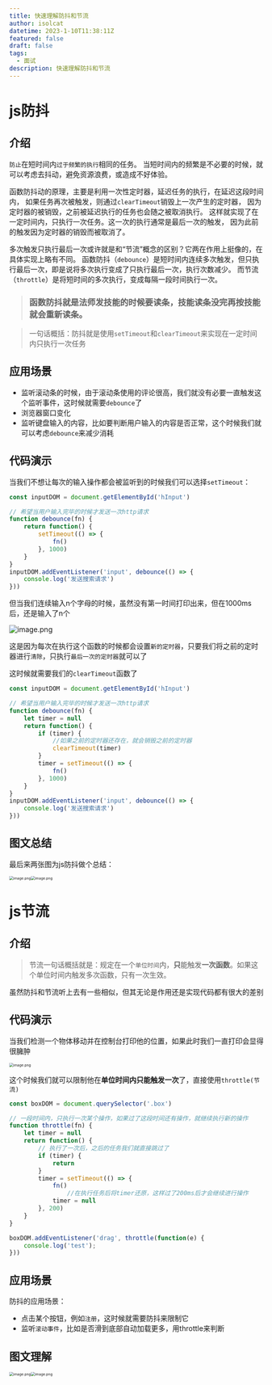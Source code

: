```yaml
---
title: 快速理解防抖和节流
author: isolcat
datetime: 2023-1-10T11:38:11Z
featured: false
draft: false
tags:
  - 面试
description: 快速理解防抖和节流
---
```

# js防抖

## 介绍

`防止`在短时间内`过于频繁的执行`相同的任务。 当短时间内的频繁是不必要的时候，就可以考虑去抖动，避免资源浪费，或造成不好体验。

函数防抖动的原理，主要是利用一次性定时器，延迟任务的执行，在延迟这段时间内， 如果任务再次被触发，则通过`clearTimeout`销毁上一次产生的定时器， 因为定时器的被销毁，之前被延迟执行的任务也会随之被取消执行。 这样就实现了在一定时间内，只执行一次任务。这一次的执行通常是最后一次的触发， 因为此前的触发因为定时器的销毁而被取消了。

多次触发只执行最后一次或许就是和“节流”概念的区别？它两在作用上挺像的，在具体实现上略有不同。 函数防抖（`debounce`）是短时间内连续多次触发，但只执行最后一次，即是说将多次执行变成了只执行最后一次，执行次数减少。 而节流（`throttle`）是将短时间的多次执行，变成每隔一段时间执行一次。

> ### 函数防抖就是法师发技能的时候要读条，技能读条没完再按技能就会重新读条。

> 一句话概括：防抖就是使用`setTimeout`和`clearTimeout`来实现在一定时间内只执行一次任务

## 应用场景

- 监听滚动条的时候，由于滚动条使用的评论很高，我们就没有必要一直触发这个监听事件，这时候就需要`debounce`了
- 浏览器窗口变化
- 监听键盘输入的内容，比如要判断用户输入的内容是否正常，这个时候我们就可以考虑`debounce`来减少消耗



## 代码演示

当我们不想让每次的输入操作都会被监听到的时候我们可以选择`setTimeout`：

```js
const inputDOM = document.getElementById('hInput')

// 希望当用户输入完毕的时候才发送一次http请求
function debounce(fn) {
    return function() {
        setTimeout(() => {
            fn()
        }, 1000)
    }
}
inputDOM.addEventListener('input', debounce(() => {
    console.log('发送搜索请求')
}))
```

但当我们连续输入n个字母的时候，虽然没有第一时间打印出来，但在1000ms后，还是输入了n个

![image.png](https://yzf.qq.com/fsna/kf-file/kf_pic/20221126/KFPIC_kfh5221fa29cfc019f_h5cded9881fc7d6fdfece5fb364b_WXIMAGE_13d3f2da29254d1f812050192bc2bc40.png)

这是因为每次在执行这个函数的时候都会设置`新的定时器`，只要我们将之前的定时器进行`清除`，只执行`最后一次的定时器`就可以了

这时候就需要我们的`clearTimeout`函数了

```js
const inputDOM = document.getElementById('hInput')

// 希望当用户输入完毕的时候才发送一次http请求
function debounce(fn) {
    let timer = null
    return function() {
        if (timer) {
            //如果之前的定时器还存在，就会销毁之前的定时器
            clearTimeout(timer)
        }
        timer = setTimeout(() => {
            fn()
        }, 1000)
    }
}
inputDOM.addEventListener('input', debounce(() => {
    console.log('发送搜索请求')
}))
```



## 图文总结

最后来两张图为js防抖做个总结：

 <img src="https://yzf.qq.com/fsna/kf-file/kf_pic/20221126/KFPIC_kfh5221fa29cfc019f_h5cded9881fc7d6fdfece5fb364b_WXIMAGE_72c75d96bb4640968142d845872f7d64.png" alt="image.png" style="zoom:50%;" /><img src="https://yzf.qq.com/fsna/kf-file/kf_pic/20221126/KFPIC_kfh5221fa29cfc019f_h5cded9881fc7d6fdfece5fb364b_WXIMAGE_91bf250864034a68937deb1e6bee9730.png" alt="image.png" style="zoom:50%;" />


# js节流

## 介绍

> 节流一句话概括就是：规定在一个`单位时间`内，**只**能触发**一次函数**。如果这个单位时间内触发多次函数，只有一次生效。

虽然防抖和节流听上去有一些相似，但其无论是作用还是实现代码都有很大的差别

## 代码演示

当我们检测一个物体移动并在控制台打印他的位置，如果此时我们一直打印会显得很臃肿

 <img src="https://yzf.qq.com/fsna/kf-file/kf_pic/20221126/KFPIC_kfh5221fa29cfc019f_h5cded9881fc7d6fdfece5fb364b_WXIMAGE_3f24a0cb819f4868b74b8f6cdf1c6247.png" alt="image.png" style="zoom:50%;" />

这个时候我们就可以限制他在**单位时间内只能触发一次**了，直接使用`throttle(节流)`

```js
const boxDOM = document.querySelector('.box')

// 一段时间内，只执行一次某个操作，如果过了这段时间还有操作，就继续执行新的操作
function throttle(fn) {
    let timer = null
    return function() {
        // 执行了一次后，之后的任务我们就直接跳过了
        if (timer) {
            return
        }
        timer = setTimeout(() => {
            fn()
                //在执行任务后将timer还原，这样过了200ms后才会继续进行操作
            timer = null
        }, 200)
    }
}

boxDOM.addEventListener('drag', throttle(function(e) {
    console.log('test');
}))
```



## 应用场景

防抖的应用场景：

- 点击某个按钮，例如`注册`，这时候就需要防抖来限制它
- 监听`滚动事件`，比如是否滑到底部自动加载更多，用throttle来判断

## 图文理解

 <img src="https://yzf.qq.com/fsna/kf-file/kf_pic/20221126/KFPIC_kfh5221fa29cfc019f_h5cded9881fc7d6fdfece5fb364b_WXIMAGE_98787760c13e48ca99b5e1badf7a2343.png" alt="image.png" style="zoom:50%;" /><img src="https://yzf.qq.com/fsna/kf-file/kf_pic/20221126/KFPIC_kfh5221fa29cfc019f_h5cded9881fc7d6fdfece5fb364b_WXIMAGE_2bad07e7c1ec4fb183eeb62c5072a1ee.png" alt="image.png" style="zoom:50%;" />